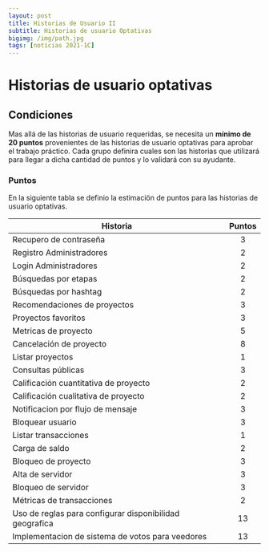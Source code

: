 ```yaml
---
layout: post
title: Historias de Usuario II
subtitle: Historias de usuario Optativas 
bigimg: /img/path.jpg
tags: [noticias 2021-1C]
---
```


# Historias de usuario optativas

## Condiciones

Mas allá de las historias de usuario requeridas, se necesita un **mínimo de 20 puntos** provenientes de las historias de usuario optativas para aprobar el trabajo práctico.
Cada grupo definira cuales son las historias que utilizará para llegar a dicha cantidad de puntos y lo validará con su ayudante.

### Puntos

En la siguiente tabla se definio la estimaciön de puntos para las historias de usuario optativas. 


| Historia   |      Puntos      |
|----------|:-------------:|
| Recupero de contraseña |  3 |
| Registro Administradores |  2 |
| Login Administradores |  2 |
| Búsquedas por etapas |  2 |
| Búsquedas por hashtag |  2 |
| Recomendaciones de proyectos |  3 |
| Proyectos favoritos |  3 |
| Metricas de proyecto |  5 |
| Cancelación de proyecto |  8 |
| Listar proyectos |  1 |
| Consultas públicas |  3 |
| Calificación cuantitativa de proyecto |  2 |
| Calificación cualitativa de proyecto |  2 |
| Notificacion por flujo de  mensaje |  3 |
| Bloquear usuario |  3 |
| Listar transacciones |  1 |
| Carga de saldo |  2 |
| Bloqueo de proyecto |  3 |
| Alta de servidor |  3 |
| Bloqueo de servidor |  3 |
| Métricas de transacciones |  2 |
| Uso de reglas para configurar disponibilidad geografica |  13 |
| Implementacion de sistema de votos para veedores |  13 |


